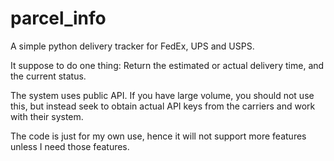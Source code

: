 # parcel_info
A simple python delivery tracker for FedEx, UPS and USPS.

It suppose to do one thing:
Return the estimated or actual delivery time, and the current status.

The system uses public API. If you have large volume, you should not use this, 
but instead seek to obtain actual API keys from the carriers and work with their system.

The code is just for my own use, hence it will not support more features unless I need those features. 
